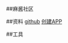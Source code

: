 ##麻酱社区

##资料
[github](https://github.com/clfang-8080/)
[创建APP](https://developer.github.com/apps/building-github-apps/creating-a-github-app/)



##工具